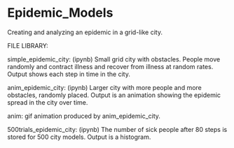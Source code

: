 # Epidemic_Models
Creating and analyzing an epidemic in a grid-like city.

FILE LIBRARY:

simple_epidemic_city: (ipynb) Small grid city with obstacles. People move randomly and contract illness and recover from illness at random rates. Output shows each step in time in the city. 

anim_epidemic_city: (ipynb) Larger city with more people and more obstacles, randomly placed. Output is an animation showing the epidemic spread in the city over time.

anim: gif animation produced by anim_epidemic_city.

500trials_epidemic_city: (ipynb) The number of sick people after 80 steps is stored for 500 city models. Output is a histogram.
